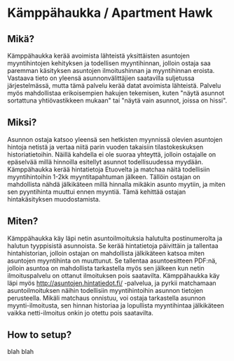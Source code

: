 # Kämppähaukka / Apartment Hawk

## Mikä?

Kämppähaukka kerää avoimista lähteistä yksittäisten asuntojen myyntihintojen kehityksen ja todellisen myyntihinnan, jolloin ostaja saa paremman käsityksen asuntojen ilmoitushinnan ja myyntihinnan eroista. Vastaava tieto on yleensä asunnonvälittäjien saatavilla suljetussa järjestelmässä, mutta tämä palvelu kerää datat avoimista lähteistä.
Palvelu myös mahdollistaa erikoisempien hakujen tekemisen, kuten "näytä asunnot sortattuna yhtiövastikkeen mukaan" tai "näytä vain asunnot, joissa on hissi".


## Miksi?

Asunnon ostaja katsoo yleensä sen hetkisten myynnissä olevien asuntojen hintoja netistä ja vertaa niitä parin vuoden takaisiin tilastokeskuksen historiatietoihin. Näillä kahdella ei ole suoraa yhteyttä, jolloin ostajalle on epäselvää millä hinnoilla esitellyt asunnot todellisuudessa myydään. 
Kämppähaukka kerää hintatietoja Etuovelta ja matchaa näitä todellisiin myyntihintoihin 1-2kk myyntitapahtuman jälkeen. Tällöin ostajan on mahdollista nähdä jälkikäteen millä hinnalla mikäkin asunto myytiin, ja miten sen pyyntihinta muuttui ennen myyntiä. Tämä kehittää ostajan hintakäsityksen muodostamista.


## Miten?

Kämppähaukka käy läpi netin asuntoilmoituksia halutulta postinumerolta ja halutun tyyppisistä asunnoista. Se kerää hintatietoja päivittäin ja tallentaa hintahistorian, jolloin ostajan on mahdollista jälkikäteen katsoa miten asuntojen myyntihinta on muuttunut. Se tallentaa asuntoesitteen PDF:nä, jolloin asuntoa on mahdollista tarkastella myös sen jälkeen kun netin ilmoituspalvelu on ottanut ilmoituksen pois saatavilta. 
Kämppähaukka käy läpi myös http://asuntojen.hintatiedot.fi/ -palvelua, ja pyrkii matchamaan asuntoilmoituksen näihin todellisiin myyntihintoihin asunnon tietojen perusteella. Mikäli matchaus onnistuu, voi ostaja tarkastella asunnon myynti-ilmoitusta, sen hinnan historiaa ja lopullista myyntihintaa jälkikäteen vaikka netti-ilmoitus onkin jo otettu pois saatavilta.


## How to setup?
blah blah